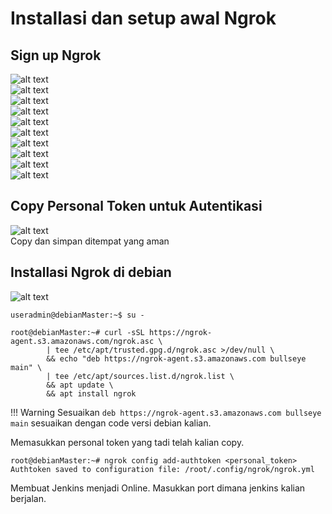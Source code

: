 # Installasi dan setup awal Ngrok

## Sign up Ngrok

![alt text](image.png)  
![alt text](image-1.png)  
![alt text](image-2.png)  
![alt text](image-3.png)  
![alt text](image-4.png)  
![alt text](image-5.png)  
![alt text](image-6.png)  
![alt text](image-7.png)  
![alt text](image-8.png)  
![alt text](image-9.png)  

## Copy Personal Token untuk Autentikasi  

![alt text](image-10.png)  
Copy dan simpan ditempat yang aman

## Installasi Ngrok di debian
![alt text](image-11.png)  

```
useradmin@debianMaster:~$ su -
```
```
root@debianMaster:~# curl -sSL https://ngrok-agent.s3.amazonaws.com/ngrok.asc \
        | tee /etc/apt/trusted.gpg.d/ngrok.asc >/dev/null \
        && echo "deb https://ngrok-agent.s3.amazonaws.com bullseye main" \
        | tee /etc/apt/sources.list.d/ngrok.list \
        && apt update \
        && apt install ngrok

```
!!! Warning
    Sesuaikan `deb https://ngrok-agent.s3.amazonaws.com bullseye main` sesuaikan dengan code versi debian kalian.

Memasukkan personal token yang tadi telah kalian copy.

```
root@debianMaster:~# ngrok config add-authtoken <personal_token>
Authtoken saved to configuration file: /root/.config/ngrok/ngrok.yml
```

Membuat Jenkins menjadi Online. Masukkan port dimana jenkins kalian berjalan.

```



